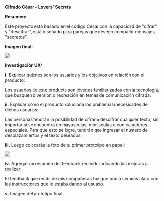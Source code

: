 **Cifrado César - Lovers' Secrets**

**Resumen:**

Este proyecto está basado en el código César con la capacidad de "cifrar" y "descifrar", está diseñado para parejas que deseen compartir mensajes "secretos".

**Imagen final:**

![](src/Imágenes/Screen%20Shot%202019-11-08%20at%2010.00.38%201.png)

**Investigación UX:**

**i.** Explicar quiénes son los usuarios y los objetivos en relación con el producto:

Los usuarios de este producto son jóvenes familiarizados con la tecnología, que busquen diversión o recreación en temas de comunicación cifrada.

**ii.** Explicar cómo el producto soluciona los problemas/necesidades de dichos usuarios:

Las personas tendrán la posibilidad de cifrar o descifrar cualquier texto, sin importar si se encuentra en mayúsculas, minúsculas o con caracteres especiales. Para que esto se logre, tendrán que ingresar el número de desplazamientos y el texto deseados.

**iii.** Luego colocarás la foto de tu primer prototipo en papel:

![](src/Imágenes/Prototipo%20en%20papel.jpeg)

**iv.** Agregar un resumen del feedback recibido indicando las mejoras a realizar:

El feedback que recibí de mis compañeras fue que podía ser más clara con las instrucciones que le estaba dando al usuario.

**v.** Imagen del prototipo final:
